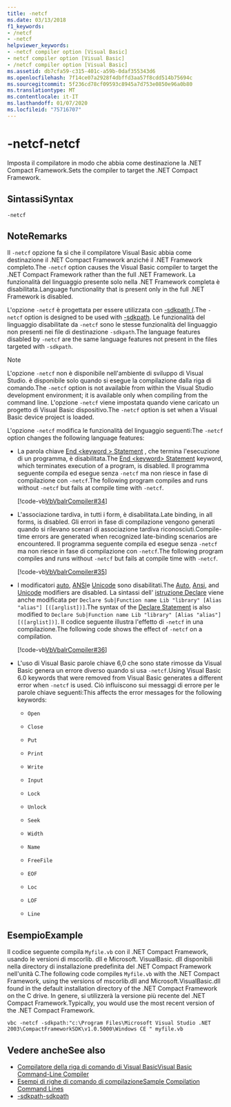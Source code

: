```yaml
---
title: -netcf
ms.date: 03/13/2018
f1_keywords:
- /netcf
- -netcf
helpviewer_keywords:
- -netcf compiler option [Visual Basic]
- netcf compiler option [Visual Basic]
- /netcf compiler option [Visual Basic]
ms.assetid: db7cfa59-c315-401c-a59b-0daf355343d6
ms.openlocfilehash: 7f14ce07a2928f4dbffd3aa57f8cdd514b75694c
ms.sourcegitcommit: 5f236cd78cf09593c8945a7d753e0850e96a0b80
ms.translationtype: MT
ms.contentlocale: it-IT
ms.lasthandoff: 01/07/2020
ms.locfileid: "75716707"
---
```

# <a name="-netcf"></a><span data-ttu-id="5c3c4-102">-netcf</span><span class="sxs-lookup"><span data-stu-id="5c3c4-102">-netcf</span></span>

<span data-ttu-id="5c3c4-103">Imposta il compilatore in modo che abbia come destinazione la .NET Compact Framework.</span><span class="sxs-lookup"><span data-stu-id="5c3c4-103">Sets the compiler to target the .NET Compact Framework.</span></span>

## <a name="syntax"></a><span data-ttu-id="5c3c4-104">Sintassi</span><span class="sxs-lookup"><span data-stu-id="5c3c4-104">Syntax</span></span>

```console
-netcf
```

## <a name="remarks"></a><span data-ttu-id="5c3c4-105">Note</span><span class="sxs-lookup"><span data-stu-id="5c3c4-105">Remarks</span></span>

<span data-ttu-id="5c3c4-106">Il `-netcf` opzione fa sì che il compilatore Visual Basic abbia come destinazione il .NET Compact Framework anziché il .NET Framework completo.</span><span class="sxs-lookup"><span data-stu-id="5c3c4-106">The `-netcf` option causes the Visual Basic compiler to target the .NET Compact Framework rather than the full .NET Framework.</span></span> <span data-ttu-id="5c3c4-107">La funzionalità del linguaggio presente solo nella .NET Framework completa è disabilitata.</span><span class="sxs-lookup"><span data-stu-id="5c3c4-107">Language functionality that is present only in the full .NET Framework is disabled.</span></span>

<span data-ttu-id="5c3c4-108">L'opzione `-netcf` è progettata per essere utilizzata con [-sdkpath (](../../../visual-basic/reference/command-line-compiler/sdkpath.md).</span><span class="sxs-lookup"><span data-stu-id="5c3c4-108">The `-netcf` option is designed to be used with [-sdkpath](../../../visual-basic/reference/command-line-compiler/sdkpath.md).</span></span> <span data-ttu-id="5c3c4-109">Le funzionalità del linguaggio disabilitate da `-netcf` sono le stesse funzionalità del linguaggio non presenti nei file di destinazione `-sdkpath`.</span><span class="sxs-lookup"><span data-stu-id="5c3c4-109">The language features disabled by `-netcf` are the same language features not present in the files targeted with `-sdkpath`.</span></span>

> [!NOTE]
> <span data-ttu-id="5c3c4-110">L'opzione `-netcf` non è disponibile nell'ambiente di sviluppo di Visual Studio. è disponibile solo quando si esegue la compilazione dalla riga di comando.</span><span class="sxs-lookup"><span data-stu-id="5c3c4-110">The `-netcf` option is not available from within the Visual Studio development environment; it is available only when compiling from the command line.</span></span> <span data-ttu-id="5c3c4-111">L'opzione `-netcf` viene impostata quando viene caricato un progetto di Visual Basic dispositivo.</span><span class="sxs-lookup"><span data-stu-id="5c3c4-111">The `-netcf` option is set when a Visual Basic device project is loaded.</span></span>

<span data-ttu-id="5c3c4-112">L'opzione `-netcf` modifica le funzionalità del linguaggio seguenti:</span><span class="sxs-lookup"><span data-stu-id="5c3c4-112">The `-netcf` option changes the following language features:</span></span>

- <span data-ttu-id="5c3c4-113">La parola chiave [End \<keyword > Statement](../../../visual-basic/language-reference/statements/end-keyword-statement.md) , che termina l'esecuzione di un programma, è disabilitata.</span><span class="sxs-lookup"><span data-stu-id="5c3c4-113">The [End \<keyword> Statement](../../../visual-basic/language-reference/statements/end-keyword-statement.md) keyword, which terminates execution of a program, is disabled.</span></span> <span data-ttu-id="5c3c4-114">Il programma seguente compila ed esegue senza `-netcf` ma non riesce in fase di compilazione con `-netcf`.</span><span class="sxs-lookup"><span data-stu-id="5c3c4-114">The following program compiles and runs without `-netcf` but fails at compile time with `-netcf`.</span></span>

  [!code-vb[VbVbalrCompiler#34](~/samples/snippets/visualbasic/VS_Snippets_VBCSharp/VbVbalrCompiler/VB/netcf.vb#34)]

- <span data-ttu-id="5c3c4-115">L'associazione tardiva, in tutti i form, è disabilitata.</span><span class="sxs-lookup"><span data-stu-id="5c3c4-115">Late binding, in all forms, is disabled.</span></span> <span data-ttu-id="5c3c4-116">Gli errori in fase di compilazione vengono generati quando si rilevano scenari di associazione tardiva riconosciuti.</span><span class="sxs-lookup"><span data-stu-id="5c3c4-116">Compile-time errors are generated when recognized late-binding scenarios are encountered.</span></span> <span data-ttu-id="5c3c4-117">Il programma seguente compila ed esegue senza `-netcf` ma non riesce in fase di compilazione con `-netcf`.</span><span class="sxs-lookup"><span data-stu-id="5c3c4-117">The following program compiles and runs without `-netcf` but fails at compile time with `-netcf`.</span></span>

  [!code-vb[VbVbalrCompiler#35](~/samples/snippets/visualbasic/VS_Snippets_VBCSharp/VbVbalrCompiler/VB/OptionStrictOff.vb#35)]

- <span data-ttu-id="5c3c4-118">I modificatori [auto](../../../visual-basic/language-reference/modifiers/auto.md), [ANSI](../../../visual-basic/language-reference/modifiers/ansi.md)e [Unicode](../../../visual-basic/language-reference/modifiers/unicode.md) sono disabilitati.</span><span class="sxs-lookup"><span data-stu-id="5c3c4-118">The [Auto](../../../visual-basic/language-reference/modifiers/auto.md), [Ansi](../../../visual-basic/language-reference/modifiers/ansi.md), and [Unicode](../../../visual-basic/language-reference/modifiers/unicode.md) modifiers are disabled.</span></span> <span data-ttu-id="5c3c4-119">La sintassi dell' [istruzione Declare](../../../visual-basic/language-reference/statements/declare-statement.md) viene anche modificata per `Declare Sub|Function name Lib "library" [Alias "alias"] [([arglist])]`.</span><span class="sxs-lookup"><span data-stu-id="5c3c4-119">The syntax of the [Declare Statement](../../../visual-basic/language-reference/statements/declare-statement.md) is also modified to `Declare Sub|Function name Lib "library" [Alias "alias"] [([arglist])]`.</span></span> <span data-ttu-id="5c3c4-120">Il codice seguente illustra l'effetto di `-netcf` in una compilazione.</span><span class="sxs-lookup"><span data-stu-id="5c3c4-120">The following code shows the effect of `-netcf` on a compilation.</span></span>

  [!code-vb[VbVbalrCompiler#36](~/samples/snippets/visualbasic/VS_Snippets_VBCSharp/VbVbalrCompiler/VB/OptionStrictOff.vb#36)]

- <span data-ttu-id="5c3c4-121">L'uso di Visual Basic parole chiave 6,0 che sono state rimosse da Visual Basic genera un errore diverso quando si usa `-netcf`.</span><span class="sxs-lookup"><span data-stu-id="5c3c4-121">Using Visual Basic 6.0 keywords that were removed from Visual Basic generates a different error when `-netcf` is used.</span></span> <span data-ttu-id="5c3c4-122">Ciò influiscono sui messaggi di errore per le parole chiave seguenti:</span><span class="sxs-lookup"><span data-stu-id="5c3c4-122">This affects the error messages for the following keywords:</span></span>

  - `Open`

  - `Close`

  - `Put`

  - `Print`

  - `Write`

  - `Input`

  - `Lock`

  - `Unlock`

  - `Seek`

  - `Width`

  - `Name`

  - `FreeFile`

  - `EOF`

  - `Loc`

  - `LOF`

  - `Line`

## <a name="example"></a><span data-ttu-id="5c3c4-123">Esempio</span><span class="sxs-lookup"><span data-stu-id="5c3c4-123">Example</span></span>

<span data-ttu-id="5c3c4-124">Il codice seguente compila `Myfile.vb` con il .NET Compact Framework, usando le versioni di mscorlib. dll e Microsoft. VisualBasic. dll disponibili nella directory di installazione predefinita del .NET Compact Framework nell'unità C.</span><span class="sxs-lookup"><span data-stu-id="5c3c4-124">The following code compiles `Myfile.vb` with the .NET Compact Framework, using the versions of mscorlib.dll and Microsoft.VisualBasic.dll found in the default installation directory of the .NET Compact Framework on the C drive.</span></span> <span data-ttu-id="5c3c4-125">In genere, si utilizzerà la versione più recente del .NET Compact Framework.</span><span class="sxs-lookup"><span data-stu-id="5c3c4-125">Typically, you would use the most recent version of the .NET Compact Framework.</span></span>

```console
vbc -netcf -sdkpath:"c:\Program Files\Microsoft Visual Studio .NET 2003\CompactFrameworkSDK\v1.0.5000\Windows CE " myfile.vb
```

## <a name="see-also"></a><span data-ttu-id="5c3c4-126">Vedere anche</span><span class="sxs-lookup"><span data-stu-id="5c3c4-126">See also</span></span>

- [<span data-ttu-id="5c3c4-127">Compilatore della riga di comando di Visual Basic</span><span class="sxs-lookup"><span data-stu-id="5c3c4-127">Visual Basic Command-Line Compiler</span></span>](../../../visual-basic/reference/command-line-compiler/index.md)
- [<span data-ttu-id="5c3c4-128">Esempi di righe di comando di compilazione</span><span class="sxs-lookup"><span data-stu-id="5c3c4-128">Sample Compilation Command Lines</span></span>](../../../visual-basic/reference/command-line-compiler/sample-compilation-command-lines.md)
- [<span data-ttu-id="5c3c4-129">-sdkpath</span><span class="sxs-lookup"><span data-stu-id="5c3c4-129">-sdkpath</span></span>](../../../visual-basic/reference/command-line-compiler/sdkpath.md)
